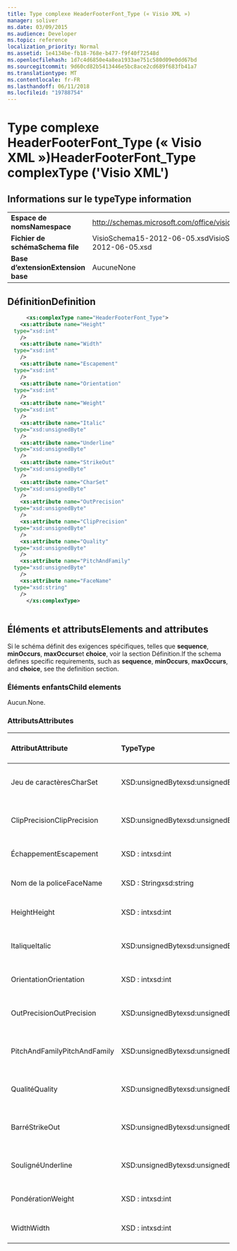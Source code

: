 ```yaml
---
title: Type complexe HeaderFooterFont_Type (« Visio XML »)
manager: soliver
ms.date: 03/09/2015
ms.audience: Developer
ms.topic: reference
localization_priority: Normal
ms.assetid: 1e4134be-fb18-768e-b477-f9f40f72548d
ms.openlocfilehash: 1d7c4d6850e4a8ea1933ae751c580d09e0dd67bd
ms.sourcegitcommit: 9d60cd82b5413446e5bc8ace2cd689f683fb41a7
ms.translationtype: MT
ms.contentlocale: fr-FR
ms.lasthandoff: 06/11/2018
ms.locfileid: "19788754"
---
```

# <a name="headerfooterfonttype-complextype-visio-xml"></a><span data-ttu-id="47182-102">Type complexe HeaderFooterFont_Type (« Visio XML »)</span><span class="sxs-lookup"><span data-stu-id="47182-102">HeaderFooterFont_Type complexType ('Visio XML')</span></span>

## <a name="type-information"></a><span data-ttu-id="47182-103">Informations sur le type</span><span class="sxs-lookup"><span data-stu-id="47182-103">Type information</span></span>

|||
|:-----|:-----|
|<span data-ttu-id="47182-104">**Espace de noms**</span><span class="sxs-lookup"><span data-stu-id="47182-104">**Namespace**</span></span> <br/> |http://schemas.microsoft.com/office/visio/2011/1/core  <br/> |
|<span data-ttu-id="47182-105">**Fichier de schéma**</span><span class="sxs-lookup"><span data-stu-id="47182-105">**Schema file**</span></span> <br/> |<span data-ttu-id="47182-106">VisioSchema15-2012-06-05.xsd</span><span class="sxs-lookup"><span data-stu-id="47182-106">VisioSchema15-2012-06-05.xsd</span></span>  <br/> |
|<span data-ttu-id="47182-107">**Base d’extension**</span><span class="sxs-lookup"><span data-stu-id="47182-107">**Extension base**</span></span> <br/> |<span data-ttu-id="47182-108">Aucune</span><span class="sxs-lookup"><span data-stu-id="47182-108">None</span></span>  <br/> |
   
## <a name="definition"></a><span data-ttu-id="47182-109">Définition</span><span class="sxs-lookup"><span data-stu-id="47182-109">Definition</span></span>

```XML
      <xs:complexType name="HeaderFooterFont_Type">
    <xs:attribute name="Height"
  type="xsd:int"
    />
    <xs:attribute name="Width"
  type="xsd:int"
    />
    <xs:attribute name="Escapement"
  type="xsd:int"
    />
    <xs:attribute name="Orientation"
  type="xsd:int"
    />
    <xs:attribute name="Weight"
  type="xsd:int"
    />
    <xs:attribute name="Italic"
  type="xsd:unsignedByte"
    />
    <xs:attribute name="Underline"
  type="xsd:unsignedByte"
    />
    <xs:attribute name="StrikeOut"
  type="xsd:unsignedByte"
    />
    <xs:attribute name="CharSet"
  type="xsd:unsignedByte"
    />
    <xs:attribute name="OutPrecision"
  type="xsd:unsignedByte"
    />
    <xs:attribute name="ClipPrecision"
  type="xsd:unsignedByte"
    />
    <xs:attribute name="Quality"
  type="xsd:unsignedByte"
    />
    <xs:attribute name="PitchAndFamily"
  type="xsd:unsignedByte"
    />
    <xs:attribute name="FaceName"
  type="xsd:string"
    />
      </xs:complexType>
      
```

## <a name="elements-and-attributes"></a><span data-ttu-id="47182-110">Éléments et attributs</span><span class="sxs-lookup"><span data-stu-id="47182-110">Elements and attributes</span></span>

<span data-ttu-id="47182-111">Si le schéma définit des exigences spécifiques, telles que **sequence**, **minOccurs**, **maxOccurs**et **choice**, voir la section Définition.</span><span class="sxs-lookup"><span data-stu-id="47182-111">If the schema defines specific requirements, such as **sequence**, **minOccurs**, **maxOccurs**, and **choice**, see the definition section.</span></span> 
  
### <a name="child-elements"></a><span data-ttu-id="47182-112">Éléments enfants</span><span class="sxs-lookup"><span data-stu-id="47182-112">Child elements</span></span>

<span data-ttu-id="47182-113">Aucun.</span><span class="sxs-lookup"><span data-stu-id="47182-113">None.</span></span>
  
### <a name="attributes"></a><span data-ttu-id="47182-114">Attributs</span><span class="sxs-lookup"><span data-stu-id="47182-114">Attributes</span></span>

|<span data-ttu-id="47182-115">**Attribut**</span><span class="sxs-lookup"><span data-stu-id="47182-115">**Attribute**</span></span>|<span data-ttu-id="47182-116">**Type**</span><span class="sxs-lookup"><span data-stu-id="47182-116">**Type**</span></span>|<span data-ttu-id="47182-117">**Obligatoire**</span><span class="sxs-lookup"><span data-stu-id="47182-117">**Required**</span></span>|<span data-ttu-id="47182-118">**Description**</span><span class="sxs-lookup"><span data-stu-id="47182-118">**Description**</span></span>|<span data-ttu-id="47182-119">**Valeurs possibles**</span><span class="sxs-lookup"><span data-stu-id="47182-119">**Possible values**</span></span>|
|:-----|:-----|:-----|:-----|:-----|
|<span data-ttu-id="47182-120">Jeu de caractères</span><span class="sxs-lookup"><span data-stu-id="47182-120">CharSet</span></span>  <br/> |<span data-ttu-id="47182-121">XSD:unsignedByte</span><span class="sxs-lookup"><span data-stu-id="47182-121">xsd:unsignedByte</span></span>  <br/> |<span data-ttu-id="47182-122">facultatif</span><span class="sxs-lookup"><span data-stu-id="47182-122">optional</span></span>  <br/> ||<span data-ttu-id="47182-123">Valeurs du type xsd:unsignedByte.</span><span class="sxs-lookup"><span data-stu-id="47182-123">Values of the xsd:unsignedByte type.</span></span>  <br/> |
|<span data-ttu-id="47182-124">ClipPrecision</span><span class="sxs-lookup"><span data-stu-id="47182-124">ClipPrecision</span></span>  <br/> |<span data-ttu-id="47182-125">XSD:unsignedByte</span><span class="sxs-lookup"><span data-stu-id="47182-125">xsd:unsignedByte</span></span>  <br/> |<span data-ttu-id="47182-126">facultatif</span><span class="sxs-lookup"><span data-stu-id="47182-126">optional</span></span>  <br/> ||<span data-ttu-id="47182-127">Valeurs du type xsd:unsignedByte.</span><span class="sxs-lookup"><span data-stu-id="47182-127">Values of the xsd:unsignedByte type.</span></span>  <br/> |
|<span data-ttu-id="47182-128">Échappement</span><span class="sxs-lookup"><span data-stu-id="47182-128">Escapement</span></span>  <br/> |<span data-ttu-id="47182-129">XSD : int</span><span class="sxs-lookup"><span data-stu-id="47182-129">xsd:int</span></span>  <br/> |<span data-ttu-id="47182-130">facultatif</span><span class="sxs-lookup"><span data-stu-id="47182-130">optional</span></span>  <br/> ||<span data-ttu-id="47182-131">Valeurs du type xsd : int.</span><span class="sxs-lookup"><span data-stu-id="47182-131">Values of the xsd:int type.</span></span>  <br/> |
|<span data-ttu-id="47182-132">Nom de la police</span><span class="sxs-lookup"><span data-stu-id="47182-132">FaceName</span></span>  <br/> |<span data-ttu-id="47182-133">XSD : String</span><span class="sxs-lookup"><span data-stu-id="47182-133">xsd:string</span></span>  <br/> |<span data-ttu-id="47182-134">facultatif</span><span class="sxs-lookup"><span data-stu-id="47182-134">optional</span></span>  <br/> ||<span data-ttu-id="47182-135">Valeurs du type xsd : String.</span><span class="sxs-lookup"><span data-stu-id="47182-135">Values of the xsd:string type.</span></span>  <br/> |
|<span data-ttu-id="47182-136">Height</span><span class="sxs-lookup"><span data-stu-id="47182-136">Height</span></span>  <br/> |<span data-ttu-id="47182-137">XSD : int</span><span class="sxs-lookup"><span data-stu-id="47182-137">xsd:int</span></span>  <br/> |<span data-ttu-id="47182-138">facultatif</span><span class="sxs-lookup"><span data-stu-id="47182-138">optional</span></span>  <br/> ||<span data-ttu-id="47182-139">Valeurs du type xsd : int.</span><span class="sxs-lookup"><span data-stu-id="47182-139">Values of the xsd:int type.</span></span>  <br/> |
|<span data-ttu-id="47182-140">Italique</span><span class="sxs-lookup"><span data-stu-id="47182-140">Italic</span></span>  <br/> |<span data-ttu-id="47182-141">XSD:unsignedByte</span><span class="sxs-lookup"><span data-stu-id="47182-141">xsd:unsignedByte</span></span>  <br/> |<span data-ttu-id="47182-142">facultatif</span><span class="sxs-lookup"><span data-stu-id="47182-142">optional</span></span>  <br/> ||<span data-ttu-id="47182-143">Valeurs du type xsd:unsignedByte.</span><span class="sxs-lookup"><span data-stu-id="47182-143">Values of the xsd:unsignedByte type.</span></span>  <br/> |
|<span data-ttu-id="47182-144">Orientation</span><span class="sxs-lookup"><span data-stu-id="47182-144">Orientation</span></span>  <br/> |<span data-ttu-id="47182-145">XSD : int</span><span class="sxs-lookup"><span data-stu-id="47182-145">xsd:int</span></span>  <br/> |<span data-ttu-id="47182-146">facultatif</span><span class="sxs-lookup"><span data-stu-id="47182-146">optional</span></span>  <br/> ||<span data-ttu-id="47182-147">Valeurs du type xsd : int.</span><span class="sxs-lookup"><span data-stu-id="47182-147">Values of the xsd:int type.</span></span>  <br/> |
|<span data-ttu-id="47182-148">OutPrecision</span><span class="sxs-lookup"><span data-stu-id="47182-148">OutPrecision</span></span>  <br/> |<span data-ttu-id="47182-149">XSD:unsignedByte</span><span class="sxs-lookup"><span data-stu-id="47182-149">xsd:unsignedByte</span></span>  <br/> |<span data-ttu-id="47182-150">facultatif</span><span class="sxs-lookup"><span data-stu-id="47182-150">optional</span></span>  <br/> ||<span data-ttu-id="47182-151">Valeurs du type xsd:unsignedByte.</span><span class="sxs-lookup"><span data-stu-id="47182-151">Values of the xsd:unsignedByte type.</span></span>  <br/> |
|<span data-ttu-id="47182-152">PitchAndFamily</span><span class="sxs-lookup"><span data-stu-id="47182-152">PitchAndFamily</span></span>  <br/> |<span data-ttu-id="47182-153">XSD:unsignedByte</span><span class="sxs-lookup"><span data-stu-id="47182-153">xsd:unsignedByte</span></span>  <br/> |<span data-ttu-id="47182-154">facultatif</span><span class="sxs-lookup"><span data-stu-id="47182-154">optional</span></span>  <br/> ||<span data-ttu-id="47182-155">Valeurs du type xsd:unsignedByte.</span><span class="sxs-lookup"><span data-stu-id="47182-155">Values of the xsd:unsignedByte type.</span></span>  <br/> |
|<span data-ttu-id="47182-156">Qualité</span><span class="sxs-lookup"><span data-stu-id="47182-156">Quality</span></span>  <br/> |<span data-ttu-id="47182-157">XSD:unsignedByte</span><span class="sxs-lookup"><span data-stu-id="47182-157">xsd:unsignedByte</span></span>  <br/> |<span data-ttu-id="47182-158">facultatif</span><span class="sxs-lookup"><span data-stu-id="47182-158">optional</span></span>  <br/> ||<span data-ttu-id="47182-159">Valeurs du type xsd:unsignedByte.</span><span class="sxs-lookup"><span data-stu-id="47182-159">Values of the xsd:unsignedByte type.</span></span>  <br/> |
|<span data-ttu-id="47182-160">Barré</span><span class="sxs-lookup"><span data-stu-id="47182-160">StrikeOut</span></span>  <br/> |<span data-ttu-id="47182-161">XSD:unsignedByte</span><span class="sxs-lookup"><span data-stu-id="47182-161">xsd:unsignedByte</span></span>  <br/> |<span data-ttu-id="47182-162">facultatif</span><span class="sxs-lookup"><span data-stu-id="47182-162">optional</span></span>  <br/> ||<span data-ttu-id="47182-163">Valeurs du type xsd:unsignedByte.</span><span class="sxs-lookup"><span data-stu-id="47182-163">Values of the xsd:unsignedByte type.</span></span>  <br/> |
|<span data-ttu-id="47182-164">Souligné</span><span class="sxs-lookup"><span data-stu-id="47182-164">Underline</span></span>  <br/> |<span data-ttu-id="47182-165">XSD:unsignedByte</span><span class="sxs-lookup"><span data-stu-id="47182-165">xsd:unsignedByte</span></span>  <br/> |<span data-ttu-id="47182-166">facultatif</span><span class="sxs-lookup"><span data-stu-id="47182-166">optional</span></span>  <br/> ||<span data-ttu-id="47182-167">Valeurs du type xsd:unsignedByte.</span><span class="sxs-lookup"><span data-stu-id="47182-167">Values of the xsd:unsignedByte type.</span></span>  <br/> |
|<span data-ttu-id="47182-168">Pondération</span><span class="sxs-lookup"><span data-stu-id="47182-168">Weight</span></span>  <br/> |<span data-ttu-id="47182-169">XSD : int</span><span class="sxs-lookup"><span data-stu-id="47182-169">xsd:int</span></span>  <br/> |<span data-ttu-id="47182-170">facultatif</span><span class="sxs-lookup"><span data-stu-id="47182-170">optional</span></span>  <br/> ||<span data-ttu-id="47182-171">Valeurs du type xsd : int.</span><span class="sxs-lookup"><span data-stu-id="47182-171">Values of the xsd:int type.</span></span>  <br/> |
|<span data-ttu-id="47182-172">Width</span><span class="sxs-lookup"><span data-stu-id="47182-172">Width</span></span>  <br/> |<span data-ttu-id="47182-173">XSD : int</span><span class="sxs-lookup"><span data-stu-id="47182-173">xsd:int</span></span>  <br/> |<span data-ttu-id="47182-174">facultatif</span><span class="sxs-lookup"><span data-stu-id="47182-174">optional</span></span>  <br/> ||<span data-ttu-id="47182-175">Valeurs du type xsd : int.</span><span class="sxs-lookup"><span data-stu-id="47182-175">Values of the xsd:int type.</span></span>  <br/> |
   

